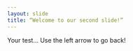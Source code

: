 ```yaml
---
layout: slide
title: “Welcome to our second slide!”
---
```

Your test...
Use the left arrow to go back!
